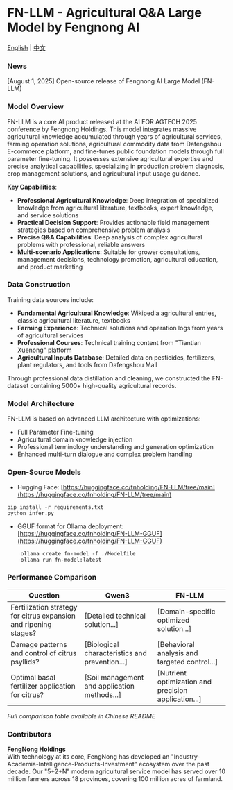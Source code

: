 # FN-LLM - Agricultural Q&A Large Model by Fengnong AI

[English](readme_en.md) | [中文](readme.md)

### News

[August 1, 2025] Open-source release of Fengnong AI Large Model (FN-LLM)

### Model Overview
FN-LLM is a core AI product released at the AI FOR AGTECH 2025 conference by Fengnong Holdings. This model integrates massive agricultural knowledge accumulated through years of agricultural services, farming operation solutions, agricultural commodity data from Dafengshou E-commerce platform, and fine-tunes public foundation models through full parameter fine-tuning. It possesses extensive agricultural expertise and precise analytical capabilities, specializing in production problem diagnosis, crop management solutions, and agricultural input usage guidance.

**Key Capabilities**:
- **Professional Agricultural Knowledge**: Deep integration of specialized knowledge from agricultural literature, textbooks, expert knowledge, and service solutions
- **Practical Decision Support**: Provides actionable field management strategies based on comprehensive problem analysis
- **Precise Q&A Capabilities**: Deep analysis of complex agricultural problems with professional, reliable answers
- **Multi-scenario Applications**: Suitable for grower consultations, management decisions, technology promotion, agricultural education, and product marketing

### Data Construction
Training data sources include:
- **Fundamental Agricultural Knowledge**: Wikipedia agricultural entries, classic agricultural literature, textbooks
- **Farming Experience**: Technical solutions and operation logs from years of agricultural services
- **Professional Courses**: Technical training content from "Tiantian Xuenong" platform
- **Agricultural Inputs Database**: Detailed data on pesticides, fertilizers, plant regulators, and tools from Dafengshou Mall

Through professional data distillation and cleaning, we constructed the FN-dataset containing 5000+ high-quality agricultural records.

### Model Architecture
FN-LLM is based on advanced LLM architecture with optimizations:
- Full Parameter Fine-tuning
- Agricultural domain knowledge injection
- Professional terminology understanding and generation optimization
- Enhanced multi-turn dialogue and complex problem handling

### Open-Source Models
- Hugging Face: [https://huggingface.co/fnholding/FN-LLM/tree/main](https://huggingface.co/fnholding/FN-LLM/tree/main)

```
pip install -r requirements.txt 
python infer.py 
  ```

- GGUF format for Ollama deployment: [https://huggingface.co/fnholding/FN-LLM-GGUF](https://huggingface.co/fnholding/FN-LLM-GGUF)

  ```
   ollama create fn-model -f ./Modelfile
   ollama run fn-model:latest
  ```

  

### Performance Comparison
| Question                                                     | Qwen3                                          | FN-LLM                                               |
| ------------------------------------------------------------ | ---------------------------------------------- | ---------------------------------------------------- |
| Fertilization strategy for citrus expansion and ripening stages? | [Detailed technical solution...]               | [Domain-specific optimized solution...]              |
| Damage patterns and control of citrus psyllids?              | [Biological characteristics and prevention...] | [Behavioral analysis and targeted control...]        |
| Optimal basal fertilizer application for citrus?             | [Soil management and application methods...]   | [Nutrient optimization and precision application...] |

*Full comparison table available in Chinese README*

### Contributors
**FengNong Holdings**  
With technology at its core, FengNong has developed an "Industry-Academia-Intelligence-Products-Investment" ecosystem over the past decade. Our "5+2+N" modern agricultural service model has served over 10 million farmers across 18 provinces, covering 100 million acres of farmland.